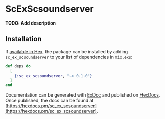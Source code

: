 # ScExScsoundserver

**TODO: Add description**

## Installation

If [available in Hex](https://hex.pm/docs/publish), the package can be installed
by adding `sc_ex_scsoundserver` to your list of dependencies in `mix.exs`:

```elixir
def deps do
  [
    {:sc_ex_scsoundserver, "~> 0.1.0"}
  ]
end
```

Documentation can be generated with [ExDoc](https://github.com/elixir-lang/ex_doc)
and published on [HexDocs](https://hexdocs.pm). Once published, the docs can
be found at [https://hexdocs.pm/sc_ex_scsoundserver](https://hexdocs.pm/sc_ex_scsoundserver).

